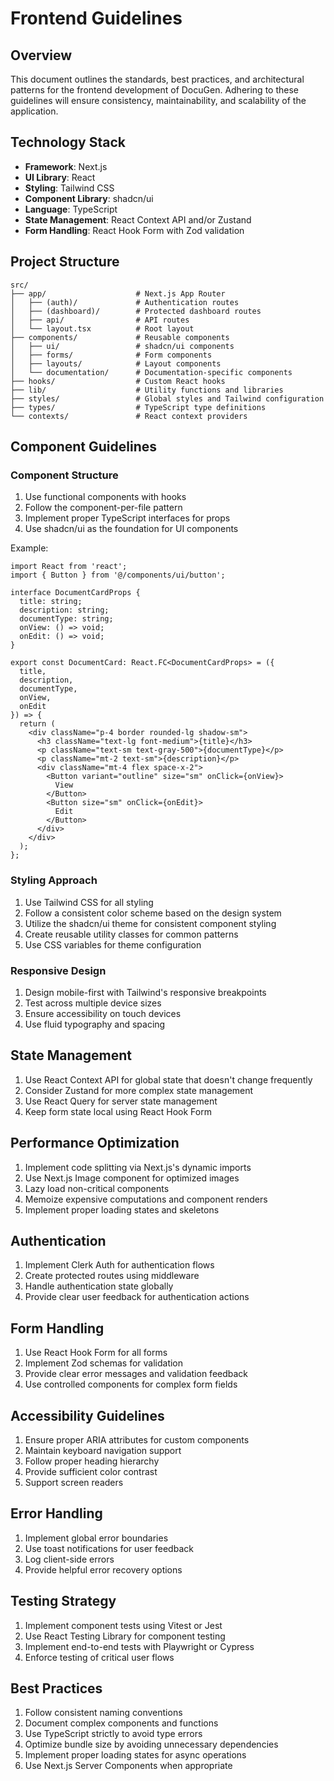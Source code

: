 # Frontend Guidelines

## Overview
This document outlines the standards, best practices, and architectural patterns for the frontend development of DocuGen. Adhering to these guidelines will ensure consistency, maintainability, and scalability of the application.

## Technology Stack
- **Framework**: Next.js
- **UI Library**: React
- **Styling**: Tailwind CSS
- **Component Library**: shadcn/ui
- **Language**: TypeScript
- **State Management**: React Context API and/or Zustand
- **Form Handling**: React Hook Form with Zod validation

## Project Structure
```
src/
├── app/                    # Next.js App Router
│   ├── (auth)/             # Authentication routes
│   ├── (dashboard)/        # Protected dashboard routes
│   ├── api/                # API routes
│   └── layout.tsx          # Root layout
├── components/             # Reusable components
│   ├── ui/                 # shadcn/ui components
│   ├── forms/              # Form components
│   ├── layouts/            # Layout components
│   └── documentation/      # Documentation-specific components
├── hooks/                  # Custom React hooks
├── lib/                    # Utility functions and libraries
├── styles/                 # Global styles and Tailwind configuration
├── types/                  # TypeScript type definitions
└── contexts/               # React context providers
```

## Component Guidelines

### Component Structure
1. Use functional components with hooks
2. Follow the component-per-file pattern
3. Implement proper TypeScript interfaces for props
4. Use shadcn/ui as the foundation for UI components

Example:
```tsx
import React from 'react';
import { Button } from '@/components/ui/button';

interface DocumentCardProps {
  title: string;
  description: string;
  documentType: string;
  onView: () => void;
  onEdit: () => void;
}

export const DocumentCard: React.FC<DocumentCardProps> = ({
  title,
  description,
  documentType,
  onView,
  onEdit
}) => {
  return (
    <div className="p-4 border rounded-lg shadow-sm">
      <h3 className="text-lg font-medium">{title}</h3>
      <p className="text-sm text-gray-500">{documentType}</p>
      <p className="mt-2 text-sm">{description}</p>
      <div className="mt-4 flex space-x-2">
        <Button variant="outline" size="sm" onClick={onView}>
          View
        </Button>
        <Button size="sm" onClick={onEdit}>
          Edit
        </Button>
      </div>
    </div>
  );
};
```

### Styling Approach
1. Use Tailwind CSS for all styling
2. Follow a consistent color scheme based on the design system
3. Utilize the shadcn/ui theme for consistent component styling
4. Create reusable utility classes for common patterns
5. Use CSS variables for theme configuration

### Responsive Design
1. Design mobile-first with Tailwind's responsive breakpoints
2. Test across multiple device sizes
3. Ensure accessibility on touch devices
4. Use fluid typography and spacing

## State Management
1. Use React Context API for global state that doesn't change frequently
2. Consider Zustand for more complex state management
3. Use React Query for server state management
4. Keep form state local using React Hook Form

## Performance Optimization
1. Implement code splitting via Next.js's dynamic imports
2. Use Next.js Image component for optimized images
3. Lazy load non-critical components
4. Memoize expensive computations and component renders
5. Implement proper loading states and skeletons

## Authentication
1. Implement Clerk Auth for authentication flows
2. Create protected routes using middleware
3. Handle authentication state globally
4. Provide clear user feedback for authentication actions

## Form Handling
1. Use React Hook Form for all forms
2. Implement Zod schemas for validation
3. Provide clear error messages and validation feedback
4. Use controlled components for complex form fields

## Accessibility Guidelines
1. Ensure proper ARIA attributes for custom components
2. Maintain keyboard navigation support
3. Follow proper heading hierarchy
4. Provide sufficient color contrast
5. Support screen readers

## Error Handling
1. Implement global error boundaries
2. Use toast notifications for user feedback
3. Log client-side errors
4. Provide helpful error recovery options

## Testing Strategy
1. Implement component tests using Vitest or Jest
2. Use React Testing Library for component testing
3. Implement end-to-end tests with Playwright or Cypress
4. Enforce testing of critical user flows

## Best Practices
1. Follow consistent naming conventions
2. Document complex components and functions
3. Use TypeScript strictly to avoid type errors
4. Optimize bundle size by avoiding unnecessary dependencies
5. Implement proper loading states for async operations
6. Use Next.js Server Components when appropriate
